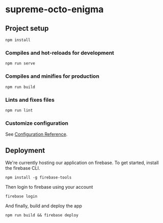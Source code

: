 # supreme-octo-enigma

## Project setup
```
npm install
```

### Compiles and hot-reloads for development
```
npm run serve
```

### Compiles and minifies for production
```
npm run build
```

### Lints and fixes files
```
npm run lint
```

### Customize configuration
See [Configuration Reference](https://cli.vuejs.org/config/).

## Deployment

We're currently hosting our application on firebase. To get started, install the firebase CLI.

```
npm install -g firebase-tools
```

Then login to firebase using your account

```
firebase login
```

And finally, build and deploy the app

```
npm run build && firebase deploy
```
